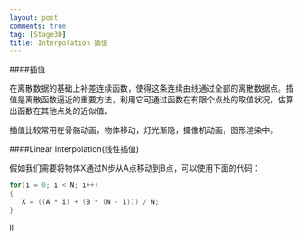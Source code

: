 ```yaml
---
layout:	post
comments: true
tag: [Stage3D]
title: Interpolation 插值
---
```


####插值

在离散数据的基础上补差连续函数，使得这条连续曲线通过全部的离散数据点。插值是离散函数逼近的重要方法，利用它可通过函数在有限个点处的取值状况，估算出函数在其他点处的近似值。

插值比较常用在骨骼动画，物体移动，灯光渐隐，摄像机动画，图形渲染中。

####Linear Interpolation(线性插值)

假如我们需要将物体X通过N步从A点移动到B点，可以使用下面的代码：

```c#
for(i = 0; i < N; i++)
{    
   X = ((A * i) + (B * (N - i))) / N;
}
```

ll
